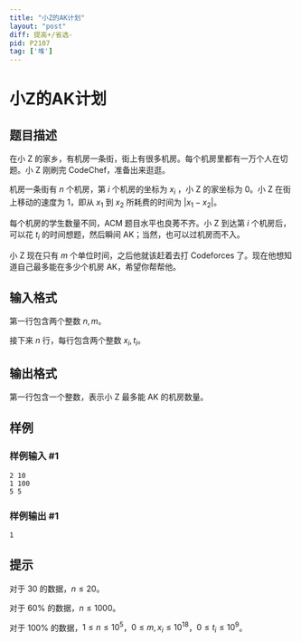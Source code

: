 ```yaml
---
title: "小Z的AK计划"
layout: "post"
diff: 提高+/省选-
pid: P2107
tag: ['堆']
---
```

# 小Z的AK计划
## 题目描述

在小 Z 的家乡，有机房一条街，街上有很多机房。每个机房里都有一万个人在切题。小 Z 刚刷完 CodeChef，准备出来逛逛。

机房一条街有 $n$ 个机房，第 $i$ 个机房的坐标为 $x_i$ ，小 Z 的家坐标为 $0$。小 Z 在街上移动的速度为 $1$，即从 $x_1$ 到 $x_2$ 所耗费的时间为 $|x_1 - x_2|$。

每个机房的学生数量不同，ACM 题目水平也良莠不齐。小 Z 到达第 $i$ 个机房后，可以花 $t_i$ 的时间想题，然后瞬间 AK；当然，也可以过机房而不入。

小 Z 现在只有 $m$ 个单位时间，之后他就该赶着去打 Codeforces 了。现在他想知道自己最多能在多少个机房 AK，希望你帮帮他。

## 输入格式

第一行包含两个整数 $n,m$。

接下来 $n$ 行，每行包含两个整数 $x_i,t_i$。
## 输出格式

第一行包含一个整数，表示小 Z 最多能 AK 的机房数量。
## 样例

### 样例输入 #1
```
2 10
1 100
5 5
```
### 样例输出 #1
```
1
```
## 提示

对于 $30%$ 的数据，$n \leq 20$。

对于 $60\%$ 的数据，$n \leq 1000$。

对于 $100\%$ 的数据，$1 \leq n \leq 10^5$，$0 \leq m,x_i \leq 10^{18}$，$0 \leq t_i \leq 10^9$。
